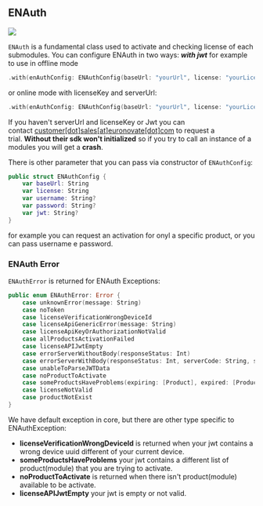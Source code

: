 ## ENAuth

![](https://badgen.net/badge/stable/1.3.6/blue)

`ENAuth` is a fundamental class used to activate and checking license of each submodules. You can configure ENAuth in two ways: ***with jwt*** for example to use in offline mode

```swift
.with(enAuthConfig: ENAuthConfig(baseUrl: "yourUrl", license: "yourLicenseKey", jwt: "yourJwt"),
```

or online mode with licenseKey and serverUrl:

```swift
.with(enAuthConfig: ENAuthConfig(baseUrl: "yourUrl", license: "yourLicenseKey"),
```

If you haven't serverUrl and licenseKey or Jwt you can contact [customer[dot]sales[at]euronovate[dot]com](mailto:customer.sales@euronovate.com) to request a trial. **Without their sdk won't initialized** so if you try to call an instance of a modules you will get a **crash**.

There is other parameter that you can pass via constructor of `ENAuthConfig`:

```swift
public struct ENAuthConfig {
    var baseUrl: String
    var license: String
    var username: String?
    var password: String?
    var jwt: String?
}
```

for example you can request an activation for onyl a specific product, or you can pass username e password.

### ENAuth Error

`ENAuthError` is returned for ENAuth Exceptions:

```swift
public enum ENAuthError: Error {
    case unknownError(message: String)
    case noToken
    case licenseVerificationWrongDeviceId
    case licenseApiGenericError(message: String)
    case licenseApiKeyOrAuthorizationNotValid
    case allProductsActivationFailed
    case licenseAPIJwtEmpty
    case errorServerWithoutBody(responseStatus: Int)
    case errorServerWithBody(responseStatus: Int, serverCode: String, serverMessage: String)
    case unableToParseJWTData
    case noProductToActivate
    case someProductsHaveProblems(expiring: [Product], expired: [Product], tokenExpired: [Product])
    case licenseNotValid
    case productNotExist
}
```

We have default exception in core, but there are other type specific to ENAuthException:

- **licenseVerificationWrongDeviceId** is returned when your jwt contains a wrong device uuid different of your current device.
- **someProductsHaveProblems** your jwt contains a different list of product(module) that you are trying to activate.
- **noProductToActivate** is returned when there isn't product(module) available to be activate.
- **licenseAPIJwtEmpty** your jwt is empty or not valid.
